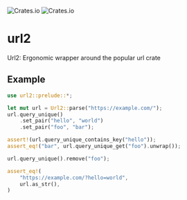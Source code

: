 ![Crates.io](https://img.shields.io/crates/l/url2)
![Crates.io](https://img.shields.io/crates/v/url2)

# url2

Url2: Ergonomic wrapper around the popular url crate

## Example

```rust
use url2::prelude::*;

let mut url = Url2::parse("https://example.com/");
url.query_unique()
    .set_pair("hello", "world")
    .set_pair("foo", "bar");

assert!(url.query_unique_contains_key("hello"));
assert_eq!("bar", url.query_unique_get("foo").unwrap());

url.query_unique().remove("foo");

assert_eq!(
    "https://example.com/?hello=world",
    url.as_str(),
)
```
